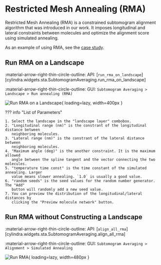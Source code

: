 # Restricted Mesh Annealing (RMA)

Restricted Mesh Annealing (RMA) is a constrained subtomogram alignment algorithm
that was introduced in our work. It imposes longitudinal and lateral constraints
between molecules and optimize the alignment score using simulated annealing.

As an example of using RMA, see the [case study](../case_studies/rma.md).

## Run RMA on a Landscape

:material-arrow-right-thin-circle-outline: API: [`run_rma_on_landscape`][cylindra.widgets.sta.SubtomogramAveraging.run_rma_on_landscape]

:material-arrow-right-thin-circle-outline: GUI: `Subtomogram Averaging > Landscape > Run annealing (RMA)`

![Run RMA on a Landscape](../images/run_rma_on_landscape.png){ loading=lazy, width=400px }

??? info "List of Parameters"

    1. Select the landscape in the "landscape layer" combobox.
    2. "Longitudinal range (nm)" is the constrant of the longitudinal distance between
       neighboring molecules.
    3. "Lateral range (nm)" is the constrant of the lateral distance between
       neighboring molecules.
    4. "Maximum angle (deg)" is the another constraint. It is the maximum allowed
       angle between the spline tangent and the vector connecting the two molecules.
    5. "temperature time const" is the time constant of the simulated annealing. Larger
       value means slower annealing. `1.0` is usually a good value.
    6. "random seeds" is the seed values for the random number generator. The "Add"
       button will randomly add a new seed value.
    7. You can preview the distribution of the longitudinal/lateral distances by
       clicking the "Preview molecule network" button.

## Run RMA without Constructing a Landscape

:material-arrow-right-thin-circle-outline: API: [`align_all_rma`][cylindra.widgets.sta.SubtomogramAveraging.align_all_rma]

:material-arrow-right-thin-circle-outline: GUI: `Subtomogram Averaging > Alignment > Simulated Annealing`

![Run RMA](../images/align_all_rma.png){ loading=lazy, width=480px }
